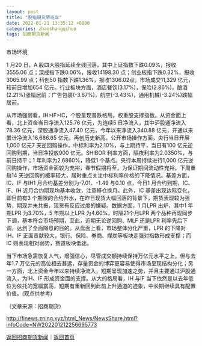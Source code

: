 ```yaml
---
layout: post
title: "股指期货早班车"
date: 2022-01-21 13:35:12 +0800
categories: zhaoshangqihuo
tags: 招商期货新闻
---
```

<p>市场环境</p>
 <p>1 月20 日，A 股四大股指延续全线回落，其中上证指数下跌0.09%，报收3555.06 点；深成指下跌0.06%，报收14198.30 点；创业板指下跌0.32%，报收3065.99 点；科创50 指数下跌1.36%，报收1306.02点。市场成交11,329 亿元，较前日增加654 亿元。行业板块方面，酒店餐饮(3.17%)，保险(2.86%)，酿酒(2.21%)涨幅居前；广告包装(-3.67%)，航空(-3.43%)，通用机械(-3.24%)跌幅居前。</p>
 <p>从市场强弱看，IH&gt;IF&gt;IC，个股呈现普跌格局，权重股支撑指数。从资金面上看，北上资金当日净流入125.76 亿元，为连续5 日净流入，其中沪股通净流入78.36 亿元，深股通净流入47.40 亿元，今年以来净流入340.88 亿元，开通以来累计净流入16,686.65 亿元，再创历史新高。公开市场操作方面，央行当日开展1,000 亿元7 天逆回购操作，中标利率为2.10%，与上期持平，当日有100 亿元逆回购到期，当日净投放900 亿元。SHIBOR 利率方面，隔夜利率为2.0350%，与前日持平；1 年利率为2.6860%，降低1 个基点。央行本周持续进行1,000 亿元逆回购操作，市场资金面较为充裕，春节假期将至，为保证期间流动性充裕，下周重启14 天逆回购的概率较大，届时重点关注中标利率价格的下降情况。基差方面，IC、IF 与IH1 月合约基差分别为-7.01、-1.49 与0.10 点，今日1 月合约到期，IC、IF、IH 近月合约期现均基本收敛，注意移仓换月。此外，IC 基差出现边际变化，即目前有3 个期限的合约升水，在昨日现货大幅回落的背景下，期货表现较为强势，期现并未共振，现货有反应过度的嫌疑。数据方面，1 月LPR 出炉，其中1 年期LPR 为3.70%，5 年期以上LPR 为4.60%，时隔21个月LPR 两个品种再现同步下调，基本符合市场预期，至此，近期无论逆回购、MLF 还是LPR 利率先后下调，达到了全面降息的目的。从盘面上看，市场整体分化严重，LPR 的下降对IH、IF 正面贡献较大，银行、保险、券商、煤炭等板块走强对指数形成支撑；而IC 则表现相对弱势，赛道板块低迷。</p>
 <p>当下市场急需恢复人气，增强信心，尽管成交额持续保持万亿元水平之上，但与去年1.7 万亿元的高位相去甚远，存量资金的博弈更容易使得市场呈现结构分化；另一方面，北上资金今年以来持续净流入，短期呈现加速之势，并且主要通过沪股通流入，为IH、IF 形成资金面的支撑。从大的格局看，IH 与IF 当下依然是以去年低位为依托的宽幅震荡，短期有重新回到此前上升通道的迹象，中长期继续具有配置价值。(观点供参考)</p><p class="em_media">（文章来源：招商期货）</p>

<http://finews.zning.xyz/html_News/NewsShare.html?infoCode=NW202201212256695773>

[返回招商期货新闻](//finews.withounder.com/category/zhaoshangqihuo.html)｜[返回首页](//finews.withounder.com/)